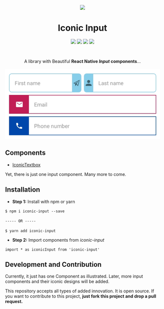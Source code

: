 <p align="center">
<img src="https://s3-us-west-2.amazonaws.com/hippoprod/blog/react-native/react_native_equation.png" />
<h1 align="center">Iconic Input</h1>
<p align="center">
<img src="https://img.shields.io/badge/npm-iconic--input-red.svg" />
<img src="https://img.shields.io/badge/yarn-iconic--input-blue.svg" />
<img src="https://img.shields.io/badge/version-v1.00-green.svg" />
<img src="https://img.shields.io/badge/for-React%20Native-cyan.svg" />
</p>
<br />
<p align="center">
A library with Beautiful <b>React Native <i>Input</i> components</b>...
<br /><br />
<img src="assets/Form.jpeg" alt="Make proffessional looking forms in React Native" style="align: center" />
</p>
</p>

## Components
- [IconicTextbox](IconicTextbox/README.md)

Yet, there is just one input component. Many more to come.

## Installation
- **Step 1:** Install with npm or yarn
```
$ npm i iconic-input --save

----- OR -----

$ yarn add iconic-input
```
- **Step 2:** Import components from *iconic-input*
```
import * as iconicInput from 'iconic-input'
```

## Development and Contribution
Currently, it just has one Component as illustrated. Later, more input components and their iconic designs will be added.

This repository accepts all types of added innovation. It is open source.
If you want to contribute to this project, **just fork this project and drop a pull request.**
